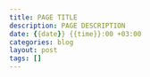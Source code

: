 ```yaml
---
title: PAGE TITLE
description: PAGE DESCRIPTION
date: {{date}} {{time}}:00 +03:00
categories: blog
layout: post
tags: []
---
```

